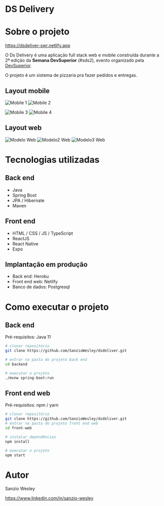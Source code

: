 # DS Delivery 

# Sobre o projeto

https://dsdeliver-swr.netlify.app

O Ds Delivery é uma aplicação full stack web e mobile construída durante a 2ª edição da **Semana DevSuperior** (#sds2), evento organizado pela [DevSuperior](https://devsuperior.com.br "Site da DevSuperior").

O projeto é um sistema de pizzaria pra fazer pedidos e entregas.

## Layout mobile

![Mobile 1](https://github.com/SanzioWesley/dsdeliver/blob/main/front-mobile/assets/mobile.jpeg) ![Mobile 2](https://github.com/SanzioWesley/dsdeliver/blob/main/front-mobile/assets/mobile2.jpeg)

![Mobile 3](https://github.com/SanzioWesley/dsdeliver/blob/main/front-mobile/assets/mobile3.jpeg) ![Mobile 4](https://github.com/SanzioWesley/dsdeliver/blob/main/front-mobile/assets/mobile4.jpeg)

## Layout web
![Modelo Web](https://github.com/SanzioWesley/dsdeliver/blob/main/front-mobile/assets/web.png) ![Modelo2 Web](https://github.com/SanzioWesley/dsdeliver/blob/main/front-mobile/assets/web2.png) ![Modelo3 Web](https://github.com/SanzioWesley/dsdeliver/blob/main/front-mobile/assets/web3.png) 

# Tecnologias utilizadas
## Back end
- Java
- Spring Boot
- JPA / Hibernate
- Maven
## Front end
- HTML / CSS / JS / TypeScript
- ReactJS
- React Native
- Expo
## Implantação em produção
- Back end: Heroku
- Front end web: Netlify
- Banco de dados: Postgresql

# Como executar o projeto

## Back end
Pré-requisitos: Java 11

```bash
# clonar repositório
git clone https://github.com/SanzioWesley/dsdeliver.git

# entrar na pasta do projeto back end
cd backend

# executar o projeto
./mvnw spring-boot:run
```

## Front end web
Pré-requisitos: npm / yarn

```bash
# clonar repositório
git clone https://github.com/SanzioWesley/dsdeliver.git
# entrar na pasta do projeto front end web
cd front-web

# instalar dependências
npm install

# executar o projeto
npm start
```

# Autor

Sanzio Wesley

https://www.linkedin.com/in/sanzio-wesley